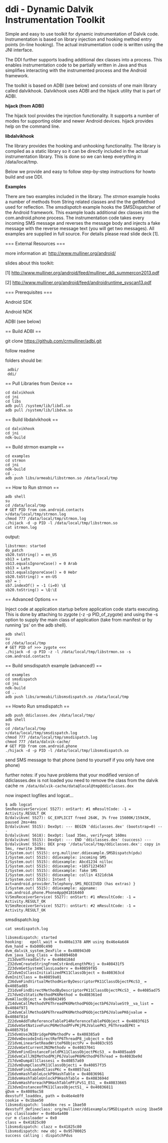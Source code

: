 ddi - Dynamic Dalvik Instrumentation Toolkit
===

Simple and easy to use toolkit for dynamic instrumentation of Dalvik code. Instrumentation is based on library injection and hooking method entry points (in-line hooking). The actual instrumentation code is written using the JNI interface.

The DDI further supports loading additional dex classes into a process. This enables instrumentation code to be partially written in Java and thus simplifies interacting with the instrumented process and the Android framework.

The toolkit is based on ADBI (see below) and consists of one main library called dalvikhook. Dalvikhook uses ADBI and the hijack utility that is part of ADBI.

**hijack (from ADBI)**

The hijack tool provides the injection functionality. It supports a number of  modes for supporting older and newer Android devices. hijack provides help on the command line.
 
**libdalvikhook**

The library provides the hooking and unhooking functionality. The library is compiled as a static library so it can be directly included in the actual instrumentation library. This is done so we can keep everything in /data/local/tmp. 

Below we provide and easy to follow step-by-step instructions for howto build and use DDI.

**Examples**

There are two examples included in the library. The *strmon* example hooks a number of methods from String related classes and the the getMethod used for reflection. The *smsdispatch* example hooks the SMSDispatcher of the Android framework. This example loads additional dex classes into the com.android.phone process. The instrumentation code takes every incoming SMS message and reverses the message body and injects a fake message with the reverse message text (you will get two messages). All examples are supplied in full source. For details please read slide deck [1].

=== External Resources ===

more information at: 
 http://www.mulliner.org/android/

slides about this toolkit:

 [1] http://www.mulliner.org/android/feed/mulliner_ddi_summercon2013.pdf
 
 [2] http://www.mulliner.org/android/feed/androidruntime_syscan13.pdf

=== Prerequisites ===


Android SDK

Android NDK

ADBI (see below)

== Build ADBI ==

git clone https://github.com/crmulliner/adbi.git

follow readme

folders should be:
```
 adbi/
 ddi/
```

== Pull Libraries from Device ==

```
cd dalvikhook
cd jni
cd libs
adb pull /system/lib/libdl.so
adb pull /system/lib/libdvm.so
```

== Build libdalvikhook ==

```
cd dalvikhook
cd jni
ndk-build
```

== Build strmon example ==

```
cd examples
cd strmon
cd jni
ndk-build
cd ..
adb push libs/armeabi/libstrmon.so /data/local/tmp
```

== How to Run strmon ==

```
adb shell
su
cd /data/local/tmp
# GET PID from com.android.contacts
>/data/local/tmp/strmon.log
chmod 777 /data/local/tmp/strmon.log
./hijack -d -p PID -l /data/local/tmp/libstrmon.so
cat strmon.log
```

output:

```
libstrmon: started
do_patch
sb20.toString() = en_US
sb13 = Latn
sb13.equalsIgnoreCase() = 0 Arab
sb13 = Latn
sb13.equalsIgnoreCase() = 0 Hebr
sb20.toString() = en-US
sb7 = :
sb7.indexOf() = -1 (i=0) \E
sb20.toString() = \Q:\E
```


== Advanced Options ==

Inject code at application startup before application code starts executing.
This is done by attaching to zygote (-z -p PID_of_zygote) and
using the -s option to supply the main class of application (take from manifest 
or by running 'ps' on the adb shell).

```
adb shell
su
cd /data/local/tmp
# GET PID of >>> zygote <<<
./hijack -d -p PID -z -l /data/local/tmp/libstrmon.so -s com.android.contacts
```

== Build smsdispatch example (advanced!) ==

```
cd examples
cd smsdispatch
cd jni
ndk-build
cd ..
adb push libs/armeabi/libsmsdispatch.so /data/local/tmp
```

== Howto Run smsdispatch ==

```
adb push ddiclasses.dex /data/local/tmp/
adb shell
su
cd /data/local/tmp
>/data/local/tmp/smsdispatch.log
chmod 777 /data/local/tmp/smsdispatch.log
chmod 777 /data/dalvik-cache/
# GET PID from com.android.phone
./hijack -d -p PID -l /data/local/tmp/libsmsdispatch.so
```

send SMS message to that phone (send to yourself if you only have one phone)

further notes: if you have problems that your modified version of ddiclasses.dex is not loaded you need to
remove the class from the dalvik cache ```rm /data/dalvik-cache/data@local@tmp@ddiclasses.dex```

now inspect logfiles and logcat...


```
$ adb logcat
SmsReceiverService( 5527): onStart: #1 mResultCode: -1 = Activity.RESULT_OK
D/dalvikvm( 5527): GC_EXPLICIT freed 264K, 3% free 15600K/15943K, paused 2ms+4ms
D/dalvikvm( 5515): DexOpt: --- BEGIN 'ddiclasses.dex' (bootstrap=0) ---
D/dalvikvm( 5618): DexOpt: load 35ms, verify+opt 160ms
D/dalvikvm( 5515): DexOpt: --- END 'ddiclasses.dex' (success) ---
D/dalvikvm( 5515): DEX prep '/data/local/tmp/ddiclasses.dex': copy in 5ms, rewrite 349ms
I/System.out( 5515): org.mulliner.ddiexample.SMSDispatch(pdu)
I/System.out( 5515): ddiexample: incoming SMS
I/System.out( 5515): ddiexample: Abcd1234 nilloc
I/System.out( 5515): ddiexample: +18571234567
I/System.out( 5515): ddiexample: fake SMS
I/System.out( 5515): ddiexample: collin 4321dcbA
I/System.out( 5515): Intent { act=android.provider.Telephony.SMS_RECEIVED (has extras) }
I/System.out( 5515): ddiexample: appname: com.android.phone.PhoneApp@41816460
V/SmsReceiverService( 5527): onStart: #1 mResultCode: -1 = Activity.RESULT_OK
V/SmsReceiverService( 5527): onStart: #2 mResultCode: -1 = Activity.RESULT_OK
```

smsdispatch.log

```
cat smsdispatch.log

libsmsdispatch: started
hooking:   epoll_wait = 0x400a1378 ARM using 0x46e4a6d4
dvm_hand = 0xb000c490
dvm_dalvik_system_DexFile = 0x408943d0
dvm_java_lang_Class = 0x408946b0
_Z13dvmThreadSelfv = 0x4084184d
_Z32dvmCreateStringFromCstrAndLengthPKcj = 0x408431f5
_Z23dvmGetSystemClassLoaderv = 0x40859f85
_Z21dvmIsClassInitializedPK11ClassObject = 0x408363cd
dvmInitClass = 0x40859a01
_Z36dvmFindVirtualMethodHierByDescriptorPK11ClassObjectPKcS3_ = 0x4085ad85
_Z31dvmFindDirectMethodByDescriptorPK11ClassObjectPKcS3_ = 0x4085ad75
_Z17dvmIsStaticMethodPK6Method = 0x408361ed
dvmAllocObject = 0x40843495
_Z14dvmCallMethodVP6ThreadPK6MethodP6ObjectbP6JValueSt9__va_list = 0x4084f971
_Z14dvmCallMethodAP6ThreadPK6MethodP6ObjectbP6JValuePK6jvalue = 0x4084f81d
_Z22dvmAddToReferenceTableP14ReferenceTableP6Object = 0x4083f615
_Z16dvmSetNativeFuncP6MethodPFvPKjP6JValuePKS_P6ThreadEPKt = 0x4085791d
_Z15dvmUseJNIBridgeP6MethodPv = 0x408385a9
_Z20dvmDecodeIndirectRefP6ThreadP8_jobject = 0x0
_Z21dvmLinearSetReadWriteP6ObjectPv = 0x4083c935
_Z22dvmGetCurrentJNIMethodv = 0x40837041
_Z20dvmFindInstanceFieldPK11ClassObjectPKcS3_ = 0x4085aab9
_Z16dvmCallJNIMethodPKjP6JValuePK6MethodP6Thread = 0x4083be9d
_Z17dvmDumpAllClassesi = 0x40857a69
_Z12dvmDumpClassPK11ClassObjecti = 0x40857f35
_Z18dvmFindLoadedClassPKc = 0x40857aa1
_Z16dvmHashTableLockP9HashTable = 0x40836961
_Z18dvmHashTableUnlockP9HashTable = 0x4083694d
_Z14dvmHashForeachP9HashTablePFiPvS1_ES1_ = 0x40833665
_Z13dvmInstanceofPK11ClassObjectS1_ = 0x40836811
gDvm = 0x4089ac58
dexstuff_loaddex, path = 0x46e4e8f0
cookie = 0x1bae50
libsmsdispatch: loaddex res = 1bae50
dexstuff_defineclass: org/mulliner/ddiexample/SMSDispatch using 1bae50
sys classloader = 0x40a4a400
cur m classloader = 0x0
class = 0x41825c80
libsmsdispatch: clazz = 0x41825c80
libsmsdispatch: new obj = 0x95700025
success calling : dispatchPdus
```
